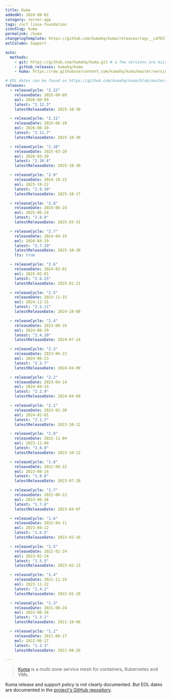 ```yaml
---
title: Kuma
addedAt: 2024-08-02
category: server-app
tags: cncf linux-foundation
iconSlug: kuma
permalink: /kuma
changelogTemplate: https://github.com/kumahq/kuma/releases/tag/__LATEST__
eolColumn: Support

auto:
  methods:
    - git: https://github.com/kumahq/kuma.git # a few versions are missing from releases
    - github_releases: kumahq/kuma
    - kuma: https://raw.githubusercontent.com/kumahq/kuma/master/versions.yml

# EOL dates can be found on https://github.com/kumahq/kuma/blob/master/versions.yml
releases:
  - releaseCycle: "2.12"
    releaseDate: 2025-09-09
    eol: 2026-09-09
    latest: "2.12.3"
    latestReleaseDate: 2025-10-30

  - releaseCycle: "2.11"
    releaseDate: 2025-06-10
    eol: 2026-06-10
    latest: "2.11.7"
    latestReleaseDate: 2025-10-30

  - releaseCycle: "2.10"
    releaseDate: 2025-03-20
    eol: 2026-03-20
    latest: "2.10.8"
    latestReleaseDate: 2025-10-30

  - releaseCycle: "2.9"
    releaseDate: 2024-10-22
    eol: 2025-10-22
    latest: "2.9.10"
    latestReleaseDate: 2025-10-17

  - releaseCycle: "2.8"
    releaseDate: 2024-06-24
    eol: 2025-06-24
    latest: "2.8.8"
    latestReleaseDate: 2025-03-31

  - releaseCycle: "2.7"
    releaseDate: 2024-04-19
    eol: 2026-04-19
    latest: "2.7.19"
    latestReleaseDate: 2025-10-30
    lts: true

  - releaseCycle: "2.6"
    releaseDate: 2024-02-01
    eol: 2025-02-01
    latest: "2.6.15"
    latestReleaseDate: 2025-01-21

  - releaseCycle: "2.5"
    releaseDate: 2023-11-15
    eol: 2024-11-15
    latest: "2.5.11"
    latestReleaseDate: 2024-10-08

  - releaseCycle: "2.4"
    releaseDate: 2023-08-29
    eol: 2024-08-29
    latest: "2.4.10"
    latestReleaseDate: 2024-07-24

  - releaseCycle: "2.3"
    releaseDate: 2023-06-23
    eol: 2024-06-23
    latest: "2.3.7"
    latestReleaseDate: 2024-04-09

  - releaseCycle: "2.2"
    releaseDate: 2023-04-14
    eol: 2024-04-14
    latest: "2.2.9"
    latestReleaseDate: 2024-04-09

  - releaseCycle: "2.1"
    releaseDate: 2023-01-30
    eol: 2024-02-01
    latest: "2.1.7"
    latestReleaseDate: 2023-10-12

  - releaseCycle: "2.0"
    releaseDate: 2022-11-04
    eol: 2023-11-04
    latest: "2.0.8"
    latestReleaseDate: 2023-10-12

  - releaseCycle: "1.8"
    releaseDate: 2022-08-22
    eol: 2023-08-24
    latest: "1.8.8"
    latestReleaseDate: 2023-07-28

  - releaseCycle: "1.7"
    releaseDate: 2022-06-13
    eol: 2023-06-16
    latest: "1.7.6"
    latestReleaseDate: 2023-04-07

  - releaseCycle: "1.6"
    releaseDate: 2022-04-11
    eol: 2023-04-12
    latest: "1.6.5"
    latestReleaseDate: 2023-02-16

  - releaseCycle: "1.5"
    releaseDate: 2022-02-24
    eol: 2023-02-24
    latest: "1.5.5"
    latestReleaseDate: 2023-02-13

  - releaseCycle: "1.4"
    releaseDate: 2021-11-19
    eol: 2022-11-22
    latest: "1.4.1"
    latestReleaseDate: 2022-01-20

  - releaseCycle: "1.3"
    releaseDate: 2021-08-24
    eol: 2022-08-26
    latest: "1.3.1"
    latestReleaseDate: 2021-10-06

  - releaseCycle: "1.2"
    releaseDate: 2021-06-17
    eol: 2022-06-17
    latest: "1.2.3"
    latestReleaseDate: 2021-08-26

---
```


> [Kuma](https://kuma.io/) is a multi-zone service mesh for containers, Kubernetes and VMs.

Kuma release and support policy is not clearly documented. But EOL dates are documented in the [project's GitHub repository](https://github.com/kumahq/kuma/blob/master/versions.yml).
